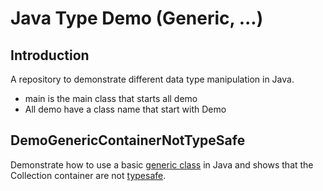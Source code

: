 # Java Type Demo (Generic, ...)

## Introduction
A repository to demonstrate different data type manipulation in Java.

  * main is the main class that starts all demo
  * All demo have a class name that start with Demo
  
  
## DemoGenericContainerNotTypeSafe
Demonstrate how to use a basic [generic class](http://gerardnico.com/wiki/language/java/generic_class) in Java and shows that the Collection container are not [typesafe](http://gerardnico.com/wiki/language/typesafe).